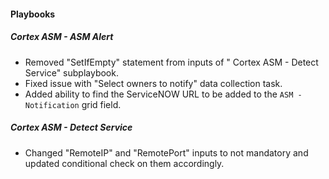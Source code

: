 
#### Playbooks

##### Cortex ASM - ASM Alert
- Removed "SetIfEmpty" statement from inputs of " Cortex ASM - Detect Service" subplaybook.
- Fixed issue with "Select owners to notify" data collection task.
- Added ability to find the ServiceNOW URL to be added to the `ASM - Notification` grid field.

##### Cortex ASM - Detect Service
- Changed "RemoteIP" and "RemotePort" inputs to not mandatory and updated conditional check on them accordingly.